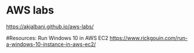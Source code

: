 # AWS labs

https://akjalbani.github.io/aws-labs/





#Resources:
Run Windows 10 in AWS EC2
https://www.rickgouin.com/run-a-windows-10-instance-in-aws-ec2/
